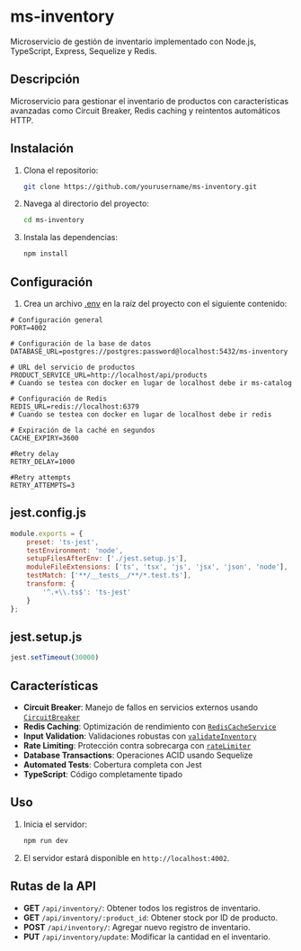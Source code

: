 # ms-inventory

Microservicio de gestión de inventario implementado con Node.js, TypeScript, Express, Sequelize y Redis.

## Descripción

Microservicio para gestionar el inventario de productos con características avanzadas como Circuit Breaker, Redis caching y reintentos automáticos HTTP.

## Instalación

1. Clona el repositorio:
    ```sh
    git clone https://github.com/yourusername/ms-inventory.git
    ```
2. Navega al directorio del proyecto:
    ```sh
    cd ms-inventory
    ```
3. Instala las dependencias:
    ```sh
    npm install
    ```

## Configuración

1. Crea un archivo [.env](http://_vscodecontentref_/3) en la raíz del proyecto con el siguiente contenido:
```env
# Configuración general
PORT=4002

# Configuración de la base de datos
DATABASE_URL=postgres://postgres:password@localhost:5432/ms-inventory

# URL del servicio de productos
PRODUCT_SERVICE_URL=http://localhost/api/products  
# Cuando se testea con docker en lugar de localhost debe ir ms-catalog

# Configuración de Redis
REDIS_URL=redis://localhost:6379
# Cuando se testea con docker en lugar de localhost debe ir redis

# Expiración de la caché en segundos
CACHE_EXPIRY=3600

#Retry delay
RETRY_DELAY=1000

#Retry attempts
RETRY_ATTEMPTS=3
```

## jest.config.js

```js
module.exports = {
    preset: 'ts-jest',
    testEnvironment: 'node',
    setupFilesAfterEnv: ['./jest.setup.js'],
    moduleFileExtensions: ['ts', 'tsx', 'js', 'jsx', 'json', 'node'],
    testMatch: ['**/__tests__/**/*.test.ts'],
    transform: {
        '^.+\\.ts$': 'ts-jest'
    }
};
```
## jest.setup.js

```js
jest.setTimeout(30000)
```

## Características

- **Circuit Breaker**: Manejo de fallos en servicios externos usando [`CircuitBreaker`](src/middleware/circuitBreaker.ts)
- **Redis Caching**: Optimización de rendimiento con [`RedisCacheService`](src/utils/utils.ts)
- **Input Validation**: Validaciones robustas con [`validateInventory`](src/middleware/validateInventory.ts)
- **Rate Limiting**: Protección contra sobrecarga con [`rateLimiter`](src/middleware/rateLimiter.ts)
- **Database Transactions**: Operaciones ACID usando Sequelize
- **Automated Tests**: Cobertura completa con Jest
- **TypeScript**: Código completamente tipado

## Uso

1. Inicia el servidor:
    ```sh
    npm run dev
    ```
2. El servidor estará disponible en `http://localhost:4002`.

## Rutas de la API

- **GET** `/api/inventory/`: Obtener todos los registros de inventario.
- **GET** `/api/inventory/:product_id`: Obtener stock por ID de producto.
- **POST** `/api/inventory/`: Agregar nuevo registro de inventario.
- **PUT** `/api/inventory/update`: Modificar la cantidad en el inventario.
